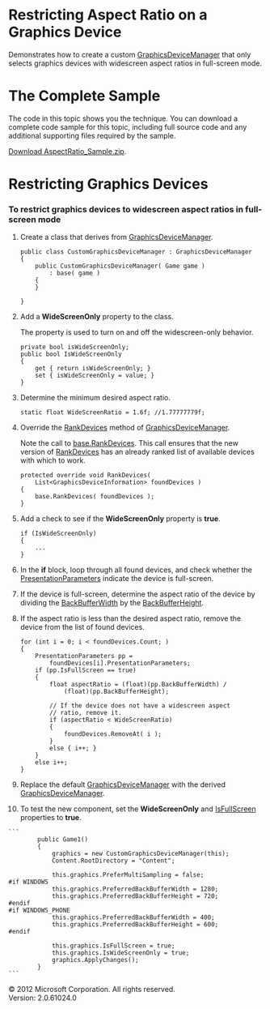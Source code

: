 ﻿

# Restricting Aspect Ratio on a Graphics Device

Demonstrates how to create a custom [GraphicsDeviceManager](T_Microsoft_Xna_Framework_GraphicsDeviceManager.md) that only selects graphics devices with widescreen aspect ratios in full-screen mode.

# The Complete Sample

The code in this topic shows you the technique. You can download a complete code sample for this topic, including full source code and any additional supporting files required by the sample.

[Download AspectRatio_Sample.zip](http://go.microsoft.com/fwlink/?LinkId=258685).

# Restricting Graphics Devices

### To restrict graphics devices to widescreen aspect ratios in full-screen mode

1.  Create a class that derives from [GraphicsDeviceManager](T_Microsoft_Xna_Framework_GraphicsDeviceManager.md).
    
    ```
    public class CustomGraphicsDeviceManager : GraphicsDeviceManager
    {
        public CustomGraphicsDeviceManager( Game game )
            : base( game )
        {
        }
    
    }
    ```
    
2.  Add a **WideScreenOnly** property to the class.
    
    The property is used to turn on and off the widescreen-only behavior.
    
    ```
    private bool isWideScreenOnly;
    public bool IsWideScreenOnly
    {
        get { return isWideScreenOnly; }
        set { isWideScreenOnly = value; }
    }
    ```
    
3.  Determine the minimum desired aspect ratio.
    
    ```
    static float WideScreenRatio = 1.6f; //1.77777779f;
    ```
    
4.  Override the [RankDevices](M_Microsoft_Xna_Framework_GraphicsDeviceManager_RankDevices.md) method of [GraphicsDeviceManager](T_Microsoft_Xna_Framework_GraphicsDeviceManager.md).
    
    Note the call to [base.RankDevices](M_Microsoft_Xna_Framework_GraphicsDeviceManager_RankDevices.md). This call ensures that the new version of [RankDevices](M_Microsoft_Xna_Framework_GraphicsDeviceManager_RankDevices.md) has an already ranked list of available devices with which to work.
    
    ```
    protected override void RankDevices( 
        List<GraphicsDeviceInformation> foundDevices )
    {
        base.RankDevices( foundDevices );
    }
    ```
    
5.  Add a check to see if the **WideScreenOnly** property is **true**.
    
    ```
    if (IsWideScreenOnly)
    {
        ...
    }
    ```
    
6.  In the **if** block, loop through all found devices, and check whether the [PresentationParameters](T_Microsoft_Xna_Framework_Graphics_PresentationParameters.md) indicate the device is full-screen.
    
7.  If the device is full-screen, determine the aspect ratio of the device by dividing the [BackBufferWidth](P_Microsoft_Xna_Framework_Graphics_PresentationParameters_BackBufferWidth.md) by the [BackBufferHeight](P_Microsoft_Xna_Framework_Graphics_PresentationParameters_BackBufferHeight.md).
    
8.  If the aspect ratio is less than the desired aspect ratio, remove the device from the list of found devices.
    
    ```
    for (int i = 0; i < foundDevices.Count; )
    {
        PresentationParameters pp = 
            foundDevices[i].PresentationParameters;
        if (pp.IsFullScreen == true)
        {
            float aspectRatio = (float)(pp.BackBufferWidth) / 
                (float)(pp.BackBufferHeight);
    
            // If the device does not have a widescreen aspect 
            // ratio, remove it.
            if (aspectRatio < WideScreenRatio) 
            { 
                foundDevices.RemoveAt( i ); 
            }
            else { i++; }
        }
        else i++;
    }
    ```
    
9.  Replace the default [GraphicsDeviceManager](T_Microsoft_Xna_Framework_GraphicsDeviceManager.md) with the derived [GraphicsDeviceManager](T_Microsoft_Xna_Framework_GraphicsDeviceManager.md).
10.  To test the new component, set the **WideScreenOnly** and [IsFullScreen](P_Microsoft_Xna_Framework_GraphicsDeviceManager_IsFullScreen.md) properties to **true**.
    
    ```
            public Game1()
            {
                graphics = new CustomGraphicsDeviceManager(this);
                Content.RootDirectory = "Content";
    
                this.graphics.PreferMultiSampling = false;
    #if WINDOWS
                this.graphics.PreferredBackBufferWidth = 1280;
                this.graphics.PreferredBackBufferHeight = 720;
    #endif
    #if WINDOWS_PHONE
                this.graphics.PreferredBackBufferWidth = 400;
                this.graphics.PreferredBackBufferHeight = 600;
    #endif
    
                this.graphics.IsFullScreen = true;
                this.graphics.IsWideScreenOnly = true;
                graphics.ApplyChanges();
            }
    ```
    

© 2012 Microsoft Corporation. All rights reserved.  
Version: 2.0.61024.0